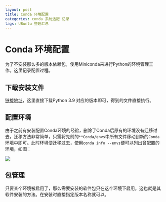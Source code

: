 ```yaml
---
layout: post
title: Conda 环境配置
categories: conda 系统适配 记录
tags: UBuntu 整理汇总 
---
```

# Conda 环境配置

为了不安装那么多的版本依赖包，使用Miniconda来进行Python的环境管理工作。这里记录配置过程。

## 下载安装文件

[链接地址](https://docs.conda.io/projects/continuumio-conda/en/latest/user-guide/install/linux.html)，这里直接下载Python 3.9 对应的版本即可，得到的文件直接执行。

## 配置环境 

由于之前有安装配置Conda环境的经验，删除了Conda后原有的环境没有迁移过去，迁移方法非常简单，只需将先前的`**Conda/envs`中所有文件移动到新的`Conda`环境中即可。此时环境便迁移过去，使用`conda info --envs`便可以列出曾配置的环境，如图：

![](https://lh-picbed.oss-cn-chengdu.aliyuncs.com/image-20221026212158529.png)

## 包管理

只要某个环境被启用了，那么需要安装的软件包只在这个环境下启用，这也就是其软件安装的方法。在安装时直接指定版本名称就可以。

